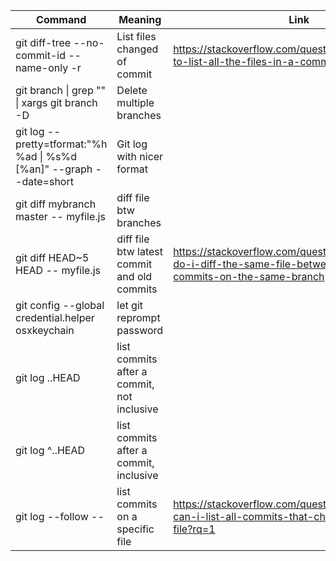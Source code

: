 | Command                                                              | Meaning                                     | Link                                                                                                                     |
| -------------------------------------------------------------------- | ------------------------------------------- | ------------------------------------------------------------------------------------------------------------------------ |
| git diff-tree --no-commit-id --name-only -r <commit hash>            | List files changed of commit                | https://stackoverflow.com/questions/424071/how-to-list-all-the-files-in-a-commit                                         |
| git branch \\| grep "<pattern>" \\| xargs git branch -D                | Delete multiple branches                    |                                                                                                                          |
| git log --pretty=tformat:"%h %ad \| %s%d [%an]" --graph --date=short | Git log with nicer format                   |                                                                                                                          |
| git diff mybranch master -- myfile.js                                | diff file btw branches                      |                                                                                                                          |
| git diff HEAD~5 HEAD -- myfile.js                                    | diff file btw latest commit and old commits | https://stackoverflow.com/questions/3338126/how-do-i-diff-the-same-file-between-two-different-commits-on-the-same-branch |
| git config --global credential.helper osxkeychain                    | let git reprompt password                   |                                                                                                                          |
| git log <commit hash>..HEAD                                          | list commits after a commit, not inclusive  |                                                                                                                          |
| git log <commit hash>^..HEAD                                         | list commits after a commit, inclusive      |                                                                                                                          |
| git log --follow -- <filename>                                       | list commits on a specific file             | https://stackoverflow.com/questions/3701404/how-can-i-list-all-commits-that-changed-a-specific-file?rq=1                 |
